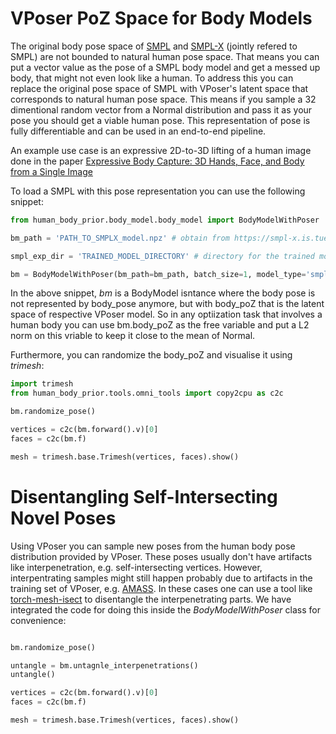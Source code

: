 # VPoser PoZ Space for Body Models
The original body pose space of [SMPL](http://smpl.is.tue.mpg.de/) and [SMPL-X](https://smpl-x.is.tue.mpg.de/) 
(jointly refered to SMPL) are not bounded to natural human pose space. That means you can put a vector value 
as the pose of a SMPL body model and get a messed up body, that might not even look like a human.
To address this you can replace the original pose space of SMPL with VPoser's latent space that corresponds to natural human pose space.
This means if you sample a 32 dimentional random vector from a Normal distribution and pass it as your pose you should get 
a viable human pose. This representation of pose is fully differentiable and can be used in an end-to-end pipeline.

An example use case is an expressive 2D-to-3D lifting of a human image done in the paper  [Expressive Body Capture:
3D Hands, Face, and Body from a Single Image](https://smpl-x.is.tue.mpg.de/)
 
To load a SMPL with this pose representation you can use the following snippet:
```python
from human_body_prior.body_model.body_model import BodyModelWithPoser

bm_path = 'PATH_TO_SMPLX_model.npz' # obtain from https://smpl-x.is.tue.mpg.de/downloads

smpl_exp_dir = 'TRAINED_MODEL_DIRECTORY' # directory for the trained model along with the model code. obtain from https://smpl-x.is.tue.mpg.de/downloads

bm = BodyModelWithPoser(bm_path=bm_path, batch_size=1, model_type='smplx', poser_type='vposer', smpl_exp_dir=smpl_exp_dir).to('cuda')

```
In the above snippet, *bm* is a BodyModel isntance where the body pose is not represented by body_pose anymore, 
but with body_poZ that is the latent space of respective VPoser model. So in any optiization task that involves a human body
you can use bm.body_poZ as the free variable and put a L2 norm on this vriable to keep it close to the mean of Normal.

Furthermore, you can randomize the body_poZ and visualise it using *trimesh*:  

```python
import trimesh
from human_body_prior.tools.omni_tools import copy2cpu as c2c

bm.randomize_pose()

vertices = c2c(bm.forward().v)[0]
faces = c2c(bm.f)

mesh = trimesh.base.Trimesh(vertices, faces).show()
```

# Disentangling Self-Intersecting Novel Poses
Using VPoser you can sample new poses from the human body pose distribution provided by VPoser. 
These poses usually don't have artifacts like interpenetration, e.g. self-intersecting vertices.
However, interpentrating samples might still happen probably due to artifacts in the training set of VPoser, e.g. [AMASS](https://amass.is.tue.mpg.de/). 
In these cases one can use a tool like [torch-mesh-isect](https://github.com/vchoutas/torch-mesh-isect) to disentangle the interpenetrating parts.
We have integrated the code for doing this inside the *BodyModelWithPoser* class for convenience:
```python

bm.randomize_pose()

untangle = bm.untagnle_interpenetrations()
untangle()

vertices = c2c(bm.forward().v)[0]
faces = c2c(bm.f)

mesh = trimesh.base.Trimesh(vertices, faces).show()
```